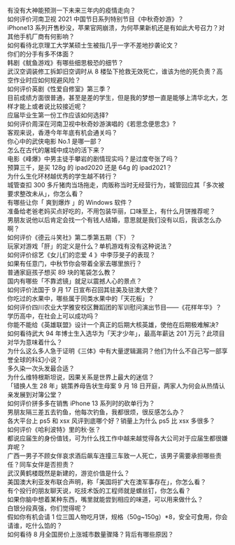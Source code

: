 有没有大神能预测一下未来三年内的疫情走向？  
如何评价河南卫视 2021 中国节日系列特别节目《中秋奇妙游》？  
iPhone13 系列开售秒没，苹果官网崩溃，为何苹果新机还是有如此大号召力？对其他手机厂商有何影响？  
如何看待北京理工大学某硕士生被指几乎一字不差地抄袭论文？  
你们的分手有多不体面？  
韩剧《鱿鱼游戏》有哪些细思极恐的细节？  
武汉空调装修工拆卸旧空调时从 8 楼坠下抢救无效死亡，谁该为他的死负责？高空作业时应如何规避风险？  
如何评价英剧《性爱自修室》第三季？  
目前成绩方面很普通，甚至是差的学生，但是我的梦想一直是能够上清华北大，怎样才能上或者说比较接近呢？  
应届毕业生第一份工作应该如何选择?  
如何评价周深在河南卫视中秋奇妙游演唱的《若思念便思念》?  
客观来说，香港今年年底有机会通关吗？  
你心中的武侠电影 No.1 是哪一部？  
怎么在古代的屠城中成功的活下来？  
电影《峰爆》中男主徒手攀岩的剧情现实吗？是过度夸张了吗？  
预算三千，是买 128g 的 ipad2020 还是 64g 的 ipad2021？  
为什么生化环材越优秀的学生越不转行？  
城管查扣 300 多斤猪肉当场拖走，肉贩称当时无经营行为，城管回应其「多次被要求整改未从」，你怎么看？  
有哪些让你「 爽到爆炸 」的 Windows 软件？  
准备给老爸老妈买点好吃的，不用包装华丽，口味至上，有什么月饼推荐呢？  
男朋友说他以后肯定会找一个有钱人结婚，意思就是我们没有以后，我该怎么办啊？  
如何评价《德云斗笑社》第二季第五期（下）？  
玩家对游戏「肝」的定义是什么？单机游戏有没有这种说法？  
如何评价综艺《女儿们的恋爱 4 》中李莎旻子的表现？  
如果有任意门，中秋节你会带着全家去哪里旅行？  
普通家庭孩子想买 89 块的笔袋怎么教？  
国内有哪些「不靠滤镜」就足以震撼人心的景点？  
如何评价法国于 9 月 17 日宣布召回其驻美及驻澳大使？  
你吃过的水果中，哪些属于同类水果中的「天花板」？  
如何评价四川农业大学雅安校区舞蹈团的军训慰问演出节目——《花样年华》？  
学历高中，在社会上可以成功吗？  
你能不能给《英雄联盟》设计一个真正的后期大核英雄，使他在后期极难解决?  
如何看待武大 94 年博士生入选华为「天才少年」，最高年薪达 201 万元？此项目对华为意味着什么？  
为什么这么多人急于证明《三体》中有大量逻辑漏洞？他们为什么不自己写一部享誉全球的科幻小说？  
多久染一次头发最合适？  
为什么维特根斯坦说，因果关系是世界上最大的迷信？  
「错换人生 28 年」姚策养母告状生母案 9 月 18 日开庭，两家人为何会从热情认亲发展到对簿公堂？  
如何评价拼多多在销售 iPhone 13 系列时的砍单行为？  
男朋友隔三差五去钓鱼，他每次钓鱼，我都很烦，很反感怎么办？  
各大平台上 ps5 和 xsx 风评到底哪个好？销量上为什么 ps5 比 xsx 多很多？  
如何评价《哈利波特》里的秋·张？  
都说应届生的身份值钱，可为什么找工作中越来越觉得各大公司对于应届生都很嫌弃呢？  
广西一男子不顾女伴哀求酒后飙车连撞三车致一人死亡，该男子需要承担哪些责任？同车女伴是否担责？  
武汉黄鹤楼既然是新建的，游览价值是什么？  
美国澳大利亚发布联合声明，称「美国将扩大在澳军事存在」，你怎么看？  
有个投行的朋友聊天说，吃技术饭的工程师就是螺丝钉，你怎么看？  
如果你脑中想着某种东西，嘴里就能尝到相应的味道，可以用来做什么？  
白银分段真强，你们觉得呢？  
假如你有机会请 1 位三国人物吃月饼，规格（50g~150g）*8，安全可食用，你会请谁，吃什么馅的？  
如何看待 8 月全国房价上涨城市数量骤降？背后有哪些原因？  
